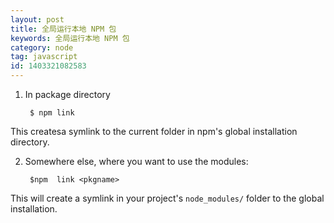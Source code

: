 ```yaml
---
layout: post
title: 全局运行本地 NPM 包
keywords: 全局运行本地 NPM 包
category: node
tag: javascript
id: 1403321082583
---
```


1. In package directory

        $ npm link

This createsa symlink to the current folder in npm's global installation directory.

2. Somewhere else, where you want to use the modules:

        $npm  link <pkgname>

This will  create a symlink in your project's `node_modules/` folder to the global installation.
